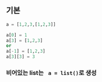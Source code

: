 ## 기본
``` python
a = [1,2,3,[1,2,3]]

a[0] = 1
a[3] = [1,2,3]
or
a[-1] = [1,2,3]
a[3][3] = 3

```

### 비어있는 list는 ``` a = list()```로 생성
